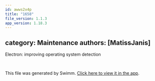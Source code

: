 ```yaml
---
id: awws2x4p
title: "1658"
file_version: 1.1.3
app_version: 1.18.3
---
```


## category: Maintenance authors: \[MatissJanis\]

Electron: improving operating system detection

<br/>

This file was generated by Swimm. [Click here to view it in the app](https://app.swimm.io/repos/Z2l0aHViJTNBJTNBYWN0dWFsJTNBJTNBc2FuanBhcmVlaw==/docs/awws2x4p).
